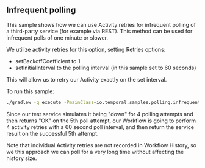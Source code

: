 ## Infrequent polling

This sample shows how we can use Activity retries for infrequent polling of a third-party service (for example via REST). 
This method can be used for infrequent polls of one minute or slower.

We utilize activity retries for this option, setting Retries options:
* setBackoffCoefficient to 1
* setInitialInterval to the polling interval (in this sample set to 60 seconds)

This will allow us to retry our Activity exactly on the set interval.

To run this sample: 
```bash
./gradlew -q execute -PmainClass=io.temporal.samples.polling.infrequent.Starter
```

Since our test service simulates it being "down" for 4 polling attempts and then returns "OK" on the 5th poll attempt, our Workflow is going to perform 4 activity retries with a 60 second poll interval, and then return the service result on the successful 5th attempt. 

Note that individual Activity retries are not recorded in Workflow History, so we this approach we can poll for a very long time without affecting the history size.

